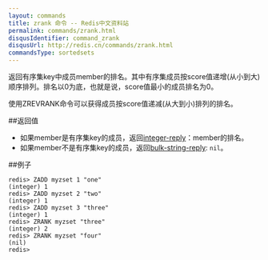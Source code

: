 ```yaml
---
layout: commands
title: zrank 命令 -- Redis中文资料站
permalink: commands/zrank.html
disqusIdentifier: command_zrank
disqusUrl: http://redis.cn/commands/zrank.html
commandsType: sortedsets
---
```


返回有序集key中成员member的排名。其中有序集成员按score值递增(从小到大)顺序排列。排名以0为底，也就是说，score值最小的成员排名为0。

使用ZREVRANK命令可以获得成员按score值递减(从大到小)排列的排名。

##返回值

- 如果member是有序集key的成员，返回[integer-reply](/topics/protocol#integer-reply)：member的排名。
- 如果member不是有序集key的成员，返回[bulk-string-reply](/topics/protocol#bulk-string-reply): `nil`。

##例子

	redis> ZADD myzset 1 "one"
	(integer) 1
	redis> ZADD myzset 2 "two"
	(integer) 1
	redis> ZADD myzset 3 "three"
	(integer) 1
	redis> ZRANK myzset "three"
	(integer) 2
	redis> ZRANK myzset "four"
	(nil)
	redis> 